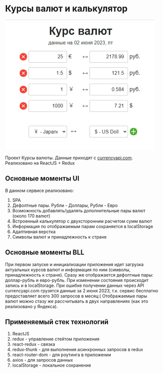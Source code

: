 # Курсы валют и калькулятор

![Курс валют](src/assistive/PrntScr.png)

Проект Курсы валюты. Данные приходят с [currencyapi.com](https://currencyapi.com/).
Реализовано на ReactJS + Redux

## Основные моменты UI

В данном сервисе реализовано:
1. SPA
2. Дефолтные пары. Рубли - Доллары, Рубли - Евро
3. Возможность добавлять/удалять дополнительные пары валют (около 170 валют)
4. Встроенный калькулятор с двухсторонним расчетом сумм валют
5. Информация по отображаемым парам сохраняется в localStorage
6. Адаптивная верстка
7. Символы валют и принадлежность к стране

## Основные моменты BLL

При первом запуске и инициализации приложения идет загрузка актуальных курсов валют и информация по ним (символы, принадлежность к стране). Сразу же отображается дефолтные пары: доллар-рубль и евро-рубль. При изменении состояния происходит запись и в localStorage. При ошибке получении данных через API currencyapi.com грузятся данные за 2 июня 2023, т.к. сервис бесплатно предоставляет всего 300 запросов в месяц:(
Отображаемые пары валют можно стазу же рассчитывать в двух направлениях (как это реализовано у Яндекса).

## Применяемый стек технологий

1. ReactJS
2. redux - управление стейтом приложения
3. react-redux - связка 
4. redux-thunk - для выполнения асинхронных запросов в redux
5. react-router-dom - для роутинга в приложении
6. axios - для запросов данных
7. localStorage - локальное сохранение 

